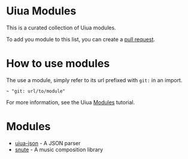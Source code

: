 # Uiua Modules

This is a curated collection of Uiua modules.

To add you module to this list, you can create a [pull request](https://github.com/uiua/uiua-modules/pulls).

# How to use modules

The use a module, simply refer to its url prefixed with `git:` in an import.

```uiua
~ "git: url/to/module"
```

For more information, see the Uiua [Modules](https://uiua.org/tutorial/modules) tutorial.

# Modules

- [uiua-json](https://github.com/ekgame/uiua-json) - A JSON parser
- [snute](https://github.com/remimimimimi/snuta) - A music composition library
